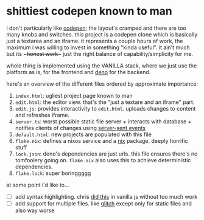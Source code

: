 # shittiest codepen known to man

i don't particularly like [codepen];
the layout's cramped and there are too many knobs and switches.
this project is a codepen clone which is basically just a textarea and an iframe.
it represents a couple hours of work, the maximum i was willing to invest in something "kinda useful".
it ain't much but its ~~~honest work~~~ just the right balance of capability/simplicity for me.

whole thing is implemented using the VANILLA stack,
where we just use the platform as is,
for the frontend and [deno] for the backend.

here's an overview of the different files ordered by approximate importance:

1. `index.html`: ugliest project page known to man
2. `edit.html`: the editor view. that's the "just a textare and an iframe" part. 
3. `edit.js`: provides interactivity to `edit.html`. uploads changes to content and refreshes iframe.
4. `server.ts`: worst possible static file server + interacts with database + notifies clients of changes using [server-sent events][SSE]
5. `default.html`: new projects are populated with this file
6. `flake.nix`: defines a nixos service and a [nix] package. deeply horrific stuff
7. `lock.json`: deno's dependencies are just urls. this file ensures there's no tomfoolery going on. `flake.nix` also uses this to achieve deterministic dependencies.
8. `flake.lock`: super boringgggg

at some point i'd like to...

- [ ] add syntax highlighting. chris [did this][textarea-syntax] in vanilla js without too much work
- [ ] add support for multiple files. like [glitch] except only for static files and also way worse

[codepen]: https://codepen.io/
[textarea-syntax]: https://css-tricks.com/creating-an-editable-textarea-that-supports-syntax-highlighted-code/
[nix]: https://nixos.org/
[deno]: https://deno.land/
[SSE]: https://developer.mozilla.org/en-US/docs/Web/API/Server-sent_events/Using_server-sent_events
[glitch]: https://glitch.io/
